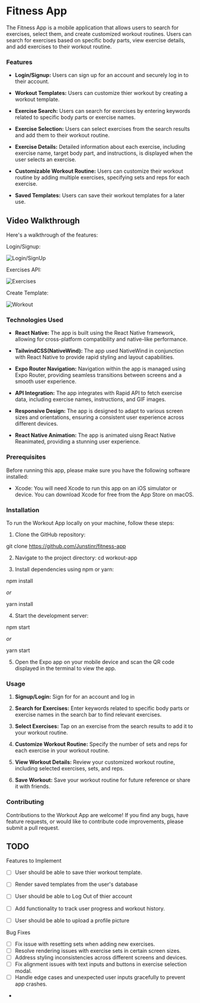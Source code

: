 # Fitness App
The Fitness App is a mobile application that allows users to search for exercises, select them, and create customized workout routines. Users can search for exercises based on specific body parts, view exercise details, and add exercises to their workout routine.

### Features
- **Login/Signup:** Users can sign up for an account and securely log in to their account.

- **Workout Templates:** Users can customize thier workout by creating a workout template.

- **Exercise Search:** Users can search for exercises by entering keywords related to specific body parts or exercise names.

- **Exercise Selection:** Users can select exercises from the search results and add them to their workout routine.

- **Exercise Details:** Detailed information about each exercise, including exercise name, target body part, and instructions, is displayed when the user selects an exercise.

- **Customizable Workout Routine:** Users can customize their workout routine by adding multiple exercises, specifying sets and reps for each exercise.

- **Saved Templates:** Users can save their workout templates for a later use.

## Video Walkthrough

Here's a walkthrough of the features:

Login/Signup:

<img src='https://i.imgur.com/kMgYVsb.gif' title='Login/SignUp' alt='Login/SignUp' />

Exercises API:

<img src='https://i.imgur.com/3OOGaYf.gif' title='Exercises' alt='Exercises' />

Create Template:

<img src='https://i.imgur.com/NC2USH6.gif' title='Workout' alt='Workout' />



### Technologies Used
- **React Native:** The app is built using the React Native framework, allowing for cross-platform compatibility and native-like performance.

- **TailwindCSS(NativeWind):** The app used NativeWind in conjunction with React Native to provide rapid styling and layout capabilities.

- **Expo Router Navigation:** Navigation within the app is managed using Expo Router, providing seamless transitions between screens and a smooth user experience.

- **API Integration:** The app integrates with Rapid API to fetch exercise data, including exercise names, instructions, and GIF images.

- **Responsive Design:** The app is designed to adapt to various screen sizes and orientations, ensuring a consistent user experience across different devices.

- **React Native Animation:** The app is animated uisng React Native Reanimated, providing a stunning user experience.

### Prerequisites

Before running this app, please make sure you have the following software installed:

- Xcode: You will need Xcode to run this app on an iOS simulator or device. You can download Xcode for free from the App Store on macOS.

### Installation
To run the Workout App locally on your machine, follow these steps:

1. Clone the GitHub repository: 

git clone https://github.com/Junstinr/fitness-app

2. Navigate to the project directory:
    cd workout-app

3. Install dependencies using npm or yarn:
    
npm install

*or*

yarn install

4. Start the development server:
    
npm start

*or*

yarn start

5. Open the Expo app on your mobile device and scan the QR code displayed in the terminal to view the app.

### Usage
1. **Signup/Login:** Sign for for an account and log in

2. **Search for Exercises:** Enter keywords related to specific body parts or exercise names in the search bar to find relevant exercises.

3. **Select Exercises:** Tap on an exercise from the search results to add it to your workout routine.

4. **Customize Workout Routine:** Specify the number of sets and reps for each exercise in your workout routine.

5. **View Workout Details:** Review your customized workout routine, including selected exercises, sets, and reps.

6. **Save Workout:** Save your workout routine for future reference or share it with friends.

### Contributing
Contributions to the Workout App are welcome! If you find any bugs, have feature requests, or would like to contribute code improvements, please submit a pull request.

## TODO

Features to Implement
- [ ] User should be able to save thier workout template.
- [ ] Render saved templates from the user's database
- [ ] User should be able to Log Out of thier account
- [ ] Add functionality to track user progress and workout history.
- [ ] User should be able to upload a profile picture


Bug Fixes

- [ ] Fix issue with resetting sets when adding new exercises.
- [ ] Resolve rendering issues with exercise sets in certain screen sizes.
- [ ] Address styling inconsistencies across different screens and devices.
- [ ] Fix alignment issues with text inputs and buttons in exercise selection modal.
- [ ] Handle edge cases and unexpected user inputs gracefully to prevent app crashes.
- 
